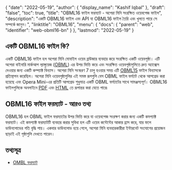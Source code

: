 {
  "date": "2022-05-19",
  "author": {
    "display_name": "Kashif Iqbal"
  },
  "draft": "false",
  "toc": true,
  "title": "OBML16 ফাইল ফরম্যাট - অপেরা মিনি সংরক্ষিত ওয়েবপেজ ফাইল",
  "description": "একটি OBML16 ফাইল এবং API যা OBML16 ফাইল তৈরি এবং খুলতে পারে সে সম্পর্কে জানুন।",
  "linktitle": "OBML16",
  "menu": {
    "docs": {
      "parent": "web",
      "identifier": "web-obml16-bn"
    }
  },
  "lastmod": "2022-05-19"
}

## একটি OBML16 ফাইল কি?

একটি OBML16 ফাইল হল অপেরা মিনি মোবাইল ওয়েব ব্রাউজার ব্যবহার করে সংরক্ষিত একটি ওয়েবপৃষ্ঠা। এটি অপেরা বাইনারি মার্কআপ ল্যাঙ্গুয়েজ ([OBML](/web/obml/)) এর উপর ভিত্তি করে এবং সংরক্ষিত ওয়েবপৃষ্ঠাগুলিতে দ্রুত অ্যাক্সেস দেওয়ার জন্য একটি কম্প্যাক্ট বিন্যাস। অপেরা মিনি সংস্করণ 7 চালু হওয়ার সময় এটি [OBML15](/web/obml15/) ফাইল বিন্যাসকে প্রতিস্থাপন করেছিল। অপেরা মিনি ওয়েবপৃষ্ঠাগুলির এই সমস্ত রূপগুলি বেস OBML ফাইল ফর্ম্যাট থেকে আপগ্রেড করা হয়েছে এবং Opera Mini-এর প্রতিটি আপগ্রেড শুধুমাত্র একটি OBML ফর্ম্যাটের সাথে সামঞ্জস্যপূর্ণ। OBML16 ফাইলগুলিকে অনলাইনে [PDF](/pdf/) এবং [HTML](/web/html/) তে রূপান্তর করা যেতে পারে৷

## OBML16 ফাইল ফরম্যাট - আরও তথ্য

OBML16 হল OBML ফাইল ফরম্যাটের উপর ভিত্তি করে যা ওয়েবপেজ সংরক্ষণ করার জন্য একটি কমপ্যাক্ট ফরম্যাট। এই কমপ্যাক্ট ফরম্যাটটি ব্যবহার করার সুবিধা হল এটি ওয়েব কন্টেন্টের আকার হ্রাস করে, যার ফলে ডাউনলোডের গতি বৃদ্ধি পায়। একবার ডাউনলোড হয়ে গেলে, অপেরা মিনি ব্যবহারকারীরা ইন্টারনেট সংযোগের প্রয়োজন ছাড়াই এই পৃষ্ঠাগুলি দেখতে পারেন।

## তথ্যসূত্র

* [OMBL ফরম্যাট](https://github.com/grawity/obml-parser/blob/master/obml.md)


